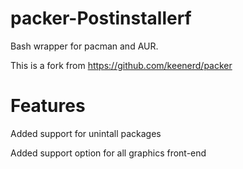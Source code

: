 packer-Postinstallerf
======

Bash wrapper for pacman and AUR.

This is a fork from https://github.com/keenerd/packer

Features
======

Added support for unintall packages

Added support option for all graphics front-end
